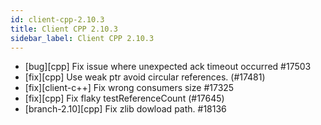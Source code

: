 ```yaml
---
id: client-cpp-2.10.3
title: Client CPP 2.10.3
sidebar_label: Client CPP 2.10.3
---
```


* [bug][cpp] Fix issue where unexpected ack timeout occurred #17503
* [fix][cpp] Use weak ptr avoid circular references. (#17481)
* [fix][client-c++] Fix wrong consumers size #17325
* [fix][cpp] Fix flaky testReferenceCount (#17645)
* [branch-2.10][cpp] Fix zlib dowload path. #18136
